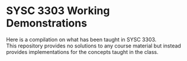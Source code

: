 # SYSC 3303 Working Demonstrations

Here is a compilation on what has been taught in SYSC 3303.\
This repository provides no solutions to any course material but instead provides implementations for the concepts taught in the class.
